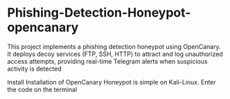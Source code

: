 # Phishing-Detection-Honeypot-opencanary

This project implements a phishing detection honeypot using OpenCanary. It deploys decoy services (FTP, SSH, HTTP) to attract and log unauthorized access attempts, providing real-time Telegram alerts when suspicious activity is detected

Install
Installation of OpenCanary Honeypot is simple on Kali-Linux. Enter the code on the terminal
